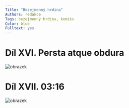 ```yaml
---
Title: "Bezejmenný hrdina"
Authors: redakce
Tags: bezejmenný hrdina, komiks
Color: blue
Fulltext: yes
---
```

# Díl XVI. Persta atque obdura

![obrazek](hrdina16.jpg)

# Díl XVII. 03:16

![obrazek](hrdina17.jpg)
